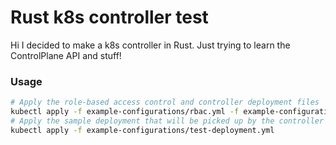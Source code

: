 # Rust k8s controller test

Hi I decided to make a k8s controller in Rust. Just trying to learn the ControlPlane API and stuff!

### Usage

```bash
# Apply the role-based access control and controller deployment files
kubectl apply -f example-configurations/rbac.yml -f example-configurations/controller.yml
# Apply the sample deployment that will be picked up by the controller
kubectl apply -f example-configurations/test-deployment.yml
```